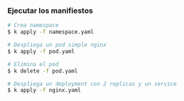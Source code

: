 ### Ejecutar los manifiestos

```sh
# Crea namespace
$ k apply -f namespace.yaml

# Despliega un pod simple nginx
$ k apply -f pod.yaml

# Elimina el pod
$ k delete -f pod.yaml

# Despliega un deployment con 2 replicas y un service
$ k apply -f nginx.yaml
```